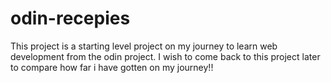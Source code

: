 # odin-recepies
This project is a starting level project on my journey to learn web development from the odin project.
I wish to come back to this project later to compare how far i have gotten on my journey!!